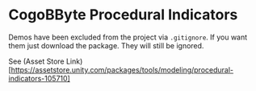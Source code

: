# CogoBByte Procedural Indicators

Demos have been excluded from the project via `.gitignore`. If you want them just download  the package. They will still be ignored.

See (Asset Store Link)[https://assetstore.unity.com/packages/tools/modeling/procedural-indicators-105710]



